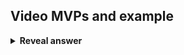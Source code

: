 ## Video MVPs and example<br>
<details>
<summary><b>Reveal answer</b></summary>
Show how the product might work and ask customers to sign up for it<br><br>its what dropbox did!
</details>
